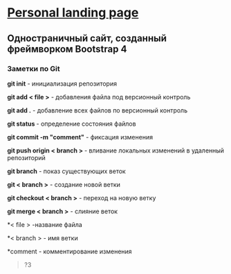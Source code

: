 <h1><a href="https://anastasiyapozyomina.github.io/Landing-Page-Bootstrap/">Personal landing page</a></h1>
 
<h2>Одностраничный сайт, созданный фреймворком Bootstrap 4 </h2>




<h3>Заметки по Git</h3>

<p><strong>git init</strong> - инициализация репозитория</p>
<p><strong>git add < file ></strong> - добавления файла под версионный контроль</p>
<p><strong>git add .</strong> - добавление всех файлов по версионный контроль</p>
<p><strong>git status </strong>- определение состояния файлов</p>
<p><strong>git commit -m "comment"</strong> - фиксация изменения</p>
<p><strong>git push origin < branch > </strong>- вливание локальных изменений в удаленный репозиторий </p>


<p><strong>git branch</strong> - показ существующих веток</p>
<p><strong>git < branch ></strong> - создание новой ветки</p>
<p><strong>git checkout < branch ></strong> - переход на новую ветку</p>

<p><strong>git merge  < branch ></strong> - слияние веток</p>

<p>*< file > -название файла</p>
<p>*< branch > - имя ветки</p>
<p>*comment - комментирование изменения </p>




>?3